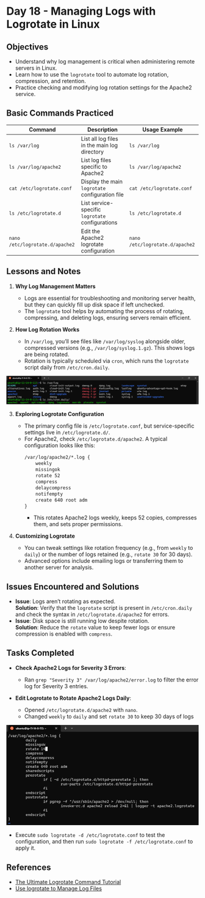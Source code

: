
# Day 18 - Managing Logs with Logrotate in Linux

## Objectives

- Understand why log management is critical when administering remote servers in Linux.
- Learn how to use the `logrotate` tool to automate log rotation, compression, and retention.
- Practice checking and modifying log rotation settings for the Apache2 service.

## Basic Commands Practiced

| Command                     | Description                                           | Usage Example                     |
|-----------------------------|-------------------------------------------------------|-----------------------------------|
| `ls /var/log`               | List all log files in the main log directory          | `ls /var/log`                     |
| `ls /var/log/apache2`       | List log files specific to Apache2                    | `ls /var/log/apache2`             |
| `cat /etc/logrotate.conf`   | Display the main `logrotate` configuration file       | `cat /etc/logrotate.conf`         |
| `ls /etc/logrotate.d`       | List service-specific `logrotate` configurations      | `ls /etc/logrotate.d`             |
| `nano /etc/logrotate.d/apache2` | Edit the Apache2 logrotate configuration          | `nano /etc/logrotate.d/apache2`   |

## Lessons and Notes

1. **Why Log Management Matters**  
   - Logs are essential for troubleshooting and monitoring server health, but they can quickly fill up disk space if left unchecked.  
   - The `logrotate` tool helps by automating the process of rotating, compressing, and deleting logs, ensuring servers remain efficient.

2. **How Log Rotation Works**  
   - In `/var/log`, you’ll see files like `/var/log/syslog` alongside older, compressed versions (e.g., `/var/log/syslog.1.gz`). This shows logs are being rotated.  
   - Rotation is typically scheduled via `cron`, which runs the `logrotate` script daily from `/etc/cron.daily`.

![File logs](/screenshots/day-18/file-logs-locate.png)

3. **Exploring Logrotate Configuration**  
   - The primary config file is `/etc/logrotate.conf`, but service-specific settings live in `/etc/logrotate.d/`.  
   - For Apache2, check `/etc/logrotate.d/apache2`. A typical configuration looks like this:  
     ```
     /var/log/apache2/*.log {
         weekly
         missingok
         rotate 52
         compress
         delaycompress
         notifempty
         create 640 root adm
     }
     ```  
     - This rotates Apache2 logs weekly, keeps 52 copies, compresses them, and sets proper permissions.

4. **Customizing Logrotate**  
   - You can tweak settings like rotation frequency (e.g., from `weekly` to `daily`) or the number of logs retained (e.g., `rotate 30` for 30 days).  
   - Advanced options include emailing logs or transferring them to another server for analysis.
  
## Issues Encountered and Solutions

- **Issue**: Logs aren’t rotating as expected.  
  **Solution**: Verify that the `logrotate` script is present in `/etc/cron.daily` and check the syntax in `/etc/logrotate.d/apache2` for errors.  
- **Issue**: Disk space is still running low despite rotation.  
  **Solution**: Reduce the `rotate` value to keep fewer logs or ensure compression is enabled with `compress`.

## Tasks Completed

- **Check Apache2 Logs for Severity 3 Errors**:  
  - Ran `grep "Severity 3" /var/log/apache2/error.log` to filter the error log for Severity 3 entries.  

- **Edit Logrotate to Rotate Apache2 Logs Daily**:  
  - Opened `/etc/logrotate.d/apache2` with `nano`.  
  - Changed `weekly` to `daily` and set `rotate 30` to keep 30 days of logs 

![Edit logrotate of apache2](/screenshots/day-18/edit-logrotate-apache2.png)

  - Execute `sudo logrotate -d /etc/logrotate.conf` to test the configuration, and then run `sudo logrotate -f /etc/logrotate.conf` to apply it.

## References

- [The Ultimate Logrotate Command Tutorial](http://www.thegeekstuff.com/2010/07/logrotate-examples/)
- [Use logrotate to Manage Log Files](http://library.linode.com/linux-tools/utilities/logrotate)